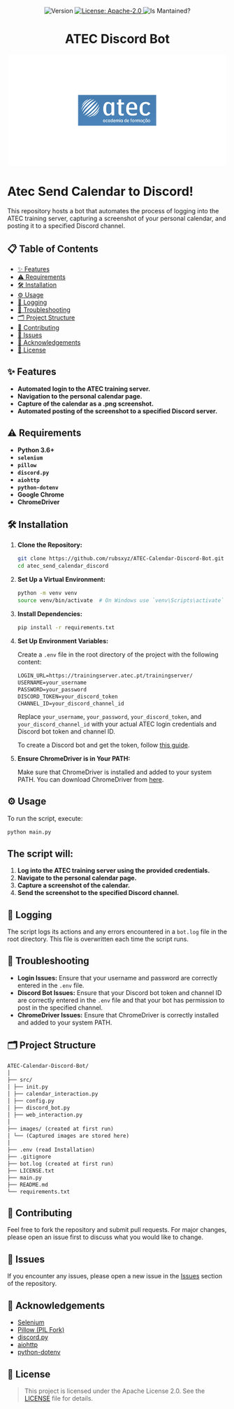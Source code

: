 <p align="center">
    <img alt="Version" src="https://img.shields.io/github/v/tag/rubsxyz/ATEC-Calendar-Discord-Bot?label=Version%3A" />
    </a>
  <a href="#" target="_blank">
    <img alt="License: Apache-2.0" src="https://img.shields.io/github/license/rubsxyz/ATEC-Calendar-Discord-Bot" />
  </a>
    <a><img alt="Is Mantained?" src="https://img.shields.io/badge/Mantained:-yes-green.svg" />
  </a>
</p>

<h1 align="center">
ATEC Discord Bot
</h1>

<p align="center">
 <img src="https://raw.githubusercontent.com/rubsxyz/ATEC-Calendar-Discord-Bot/main/images/favicon.ico" width="500">
</p>

# Atec Send Calendar to Discord!

This repository hosts a bot that automates the process of logging into the ATEC training server, capturing a screenshot of your personal calendar, and posting it to a specified Discord channel.

## 📋 Table of Contents

- [✨ Features](#-features)
- [⚠️ Requirements](#️-requirements)
- [🛠️ Installation](#️-installation)
- [⚙️ Usage](#-usage)
- [🧾 Logging](#-logging)
- [🔨 Troubleshooting](#-troubleshooting)
- [🗂️ Project Structure](#-project-structure)
- [🤝 Contributing](#-contributing)
- [🛑 Issues](#-issues)
- [📢 Acknowledgements](#-acknowledgements)
- [📜 License](#-license)

## ✨ Features

- **Automated login to the ATEC training server.**
- **Navigation to the personal calendar page.**
- **Capture of the calendar as a .png screenshot.**
- **Automated posting of the screenshot to a specified Discord server.**

## ⚠️ Requirements

- **Python 3.6+**
- **`selenium`**
- **`pillow`**
- **`discord.py`**
- **`aiohttp`**
- **`python-dotenv`**
- **Google Chrome**
- **ChromeDriver**

## 🛠️ Installation

1. **Clone the Repository:**

    ```bash
    git clone https://github.com/rubsxyz/ATEC-Calendar-Discord-Bot.git
    cd atec_send_calendar_discord
    ```

2. **Set Up a Virtual Environment:**

    ```bash
    python -m venv venv
    source venv/bin/activate  # On Windows use `venv\Scripts\activate`
    ```

3. **Install Dependencies:**

    ```bash
    pip install -r requirements.txt
    ```

4. **Set Up Environment Variables:**

    Create a `.env` file in the root directory of the project with the following content:

    ```plaintext
    LOGIN_URL=https://trainingserver.atec.pt/trainingserver/
    USERNAME=your_username
    PASSWORD=your_password
    DISCORD_TOKEN=your_discord_token
    CHANNEL_ID=your_discord_channel_id
    ```

    Replace `your_username`, `your_password`, `your_discord_token`, and `your_discord_channel_id` with your actual ATEC login credentials and Discord bot token and channel ID.

    To create a Discord bot and get the token, follow [this guide](https://discordpy.readthedocs.io/en/stable/discord.html).

5. **Ensure ChromeDriver is in Your PATH:**

    Make sure that ChromeDriver is installed and added to your system PATH. You can download ChromeDriver from [here](https://developer.chrome.com/docs/chromedriver/downloads).

## ⚙️ Usage

To run the script, execute:

```bash
python main.py
```

##  The script will:

1. **Log into the ATEC training server using the provided credentials.**
2. **Navigate to the personal calendar page.**
3. **Capture a screenshot of the calendar.**
4. **Send the screenshot to the specified Discord channel.**

## 🧾 Logging

The script logs its actions and any errors encountered in a `bot.log` file in the root directory. This file is overwritten each time the script runs.

## 🔨 Troubleshooting

- **Login Issues:** Ensure that your username and password are correctly entered in the `.env` file.
- **Discord Bot Issues:** Ensure that your Discord bot token and channel ID are correctly entered in the `.env` file and that your bot has permission to post in the specified channel.
- **ChromeDriver Issues:** Ensure that ChromeDriver is correctly installed and added to your system PATH.

## 🗂️ Project Structure

```
ATEC-Calendar-Discord-Bot/
│
├── src/
│ ├── init.py
│ ├── calendar_interaction.py
│ ├── config.py
│ ├── discord_bot.py
│ ├── web_interaction.py
│
├── images/ (created at first run)
│ └── (Captured images are stored here)
│
├── .env (read Installation)
├── .gitignore
├── bot.log (created at first run)
├── LICENSE.txt
├── main.py
├── README.md 
└── requirements.txt
```

## 🤝 Contributing

Feel free to fork the repository and submit pull requests. For major changes, please open an issue first to discuss what you would like to change.

## 🛑 Issues

If you encounter any issues, please open a new issue in the [Issues](https://github.com/rubsxyz/ATEC-Calendar-Discord-Bot/issues) section of the repository.

## 📢 Acknowledgements

- [Selenium](https://www.selenium.dev/)
- [Pillow (PIL Fork)](https://python-pillow.org/)
- [discord.py](https://discordpy.readthedocs.io/en/stable/)
- [aiohttp](https://docs.aiohttp.org/en/stable/)
- [python-dotenv](https://pypi.org/project/python-dotenv/)

## 📜 License

>This project is licensed under the Apache License 2.0. See the [LICENSE](LICENSE.txt) file for details.
